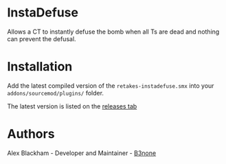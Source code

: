 # InstaDefuse
Allows a CT to instantly defuse the bomb when all Ts are dead and nothing can prevent the defusal.

# Installation
Add the latest compiled version of the `retakes-instadefuse.smx` into your `addons/sourcemod/plugins/` folder.

The latest version is listed on the [releases tab](https://github.com/b3none/retakes-instadefuse/releases)

# Authors
Alex Blackham - Developer and Maintainer - [B3none](https://github.com/b3none/)
